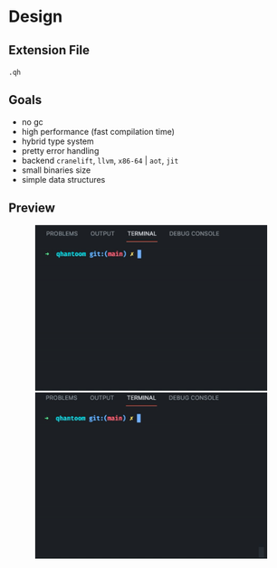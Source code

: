 # Design

## Extension File

`.qh`   

## Goals

- no gc
- high performance (fast compilation time)
- hybrid type system
- pretty error handling
- backend `cranelift`, `llvm`, `x86-64` | `aot`, `jit`
- small binaries size
- simple data structures

## Preview

<p align="center">
  <img width="410" src="../misc/qhantoom-repl-preview.gif" />
  <img width="410" src="../misc/qhantoom-compile-preview.gif" />
</p>